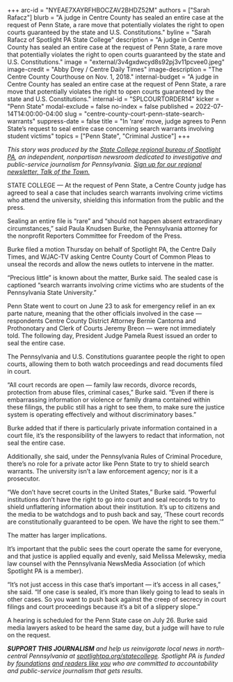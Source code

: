 +++
arc-id = "NYEAE7XAYRFHBOCZAV2BHDZ52M"
authors = ["Sarah Rafacz"]
blurb = "A judge in Centre County has sealed an entire case at the request of Penn State, a rare move that potentially violates the right to open courts guaranteed by the state and U.S. Constitutions."
byline = "Sarah Rafacz of Spotlight PA State College"
description = "A judge in Centre County has sealed an entire case at the request of Penn State, a rare move that potentially violates the right to open courts guaranteed by the state and U.S. Constitutions."
image = "external/3v4gxdwcyd8s92pj3v11pcvee0.jpeg"
image-credit = "Abby Drey / Centre Daily Times"
image-description = "The Centre County Courthouse on Nov. 1, 2018."
internal-budget = "A judge in Centre County has sealed an entire case at the request of Penn State, a rare move that potentially violates the right to open courts guaranteed by the state and U.S. Constitutions."
internal-id = "SPLCOURTORDER14"
kicker = "Penn State"
modal-exclude = false
no-index = false
published = 2022-07-14T14:00:00-04:00
slug = "centre-county-court-penn-state-search-warrants"
suppress-date = false
title = "In ‘rare’ move, judge agrees to Penn State’s request to seal entire case concerning search warrants involving student victims"
topics = ["Penn State", "Criminal Justice"]
+++

<i>This story was produced by the </i><a href="https://www.spotlightpa.org/statecollege"><i>State College regional bureau of Spotlight PA</i></a><i>, an independent, nonpartisan newsroom dedicated to investigative and public-service journalism for Pennsylvania. </i><a href="https://www.spotlightpa.org/newsletters/talkofthetown"><i>Sign up for our regional newsletter, Talk of the Town.</i></a>

STATE COLLEGE — At the request of Penn State, a Centre County judge has agreed to seal a case that includes search warrants involving crime victims who attend the university, shielding this information from the public and the press.

Sealing an entire file is “rare” and “should not happen absent extraordinary circumstances,” said Paula Knudsen Burke, the Pennsylvania attorney for the nonprofit Reporters Committee for Freedom of the Press.

Burke filed a motion Thursday on behalf of Spotlight PA, the Centre Daily Times, and WJAC-TV asking Centre County Court of Common Pleas to unseal the records and allow the news outlets to intervene in the matter.

“Precious little” is known about the matter, Burke said. The sealed case is captioned “search warrants involving crime victims who are students of the Pennsylvania State University.”

<script src="https://www.spotlightpa.org/embed.js" async></script><div data-spl-embed-version="1" data-spl-src="https://www.spotlightpa.org/embeds/newsletter/?cta=Sign%20up%20for%20our%20new%20regional%20newsletter%2C%20%3Cb%3ETalk%20of%20the%20Town%3C%2Fb%3E%2C%20and%20get%20all%20the%20news%20and%20notes%20from%20State%20College%20and%20north-central%20PA.&button=Sign%20Up%20Now&preselect=state_college&eyebrow=DON'T%20MISS%20A%20BEAT"></div>

Penn State went to court on June 23 to ask for emergency relief in an ex parte nature, meaning that the other officials involved in the case — respondents Centre County District Attorney Bernie Cantorna and Prothonotary and Clerk of Courts Jeremy Breon — were not immediately told. The following day, President Judge Pamela Ruest issued an order to seal the entire case.

The Pennsylvania and U.S. Constitutions guarantee people the right to open courts, allowing them to both watch proceedings and read documents filed in court.

“All court records are open — family law records, divorce records, protection from abuse files, criminal cases,” Burke said. “Even if there is embarrassing information or violence or family drama contained within these filings, the public still has a right to see them, to make sure the justice system is operating effectively and without discriminatory bases.”

Burke added that if there is particularly private information contained in a court file, it’s the responsibility of the lawyers to redact that information, not seal the entire case.

Additionally, she said, under the Pennsylvania Rules of Criminal Procedure, there’s no role for a private actor like Penn State to try to shield search warrants. The university isn’t a law enforcement agency; nor is it a prosecutor.

“We don’t have secret courts in the United States,” Burke said. “Powerful institutions don’t have the right to go into court and seal records to try to shield unflattering information about their institution. It’s up to citizens and the media to be watchdogs and to push back and say, ‘These court records are constitutionally guaranteed to be open. We have the right to see them.’”

<script src="https://www.spotlightpa.org/embed.js" async></script><div data-spl-embed-version="1" data-spl-src="https://www.spotlightpa.org/embeds/donate/"></div>

The matter has larger implications.

It’s important that the public sees the court operate the same for everyone, and that justice is applied equally and evenly, said Melissa Melewsky, media law counsel with the Pennsylvania NewsMedia Association (of which Spotlight PA is a member).

“It’s not just access in this case that’s important — it’s access in all cases,” she said. “If one case is sealed, it’s more than likely going to lead to seals in other cases. So you want to push back against the creep of secrecy in court filings and court proceedings because it’s a bit of a slippery slope.”

A hearing is scheduled for the Penn State case on July 26. Burke said media lawyers asked to be heard the same day, but a judge will have to rule on the request.

<i><b>SUPPORT THIS JOURNALISM</b></i><i> and help us reinvigorate local news in north-central Pennsylvania at </i><a href="https://checkout.fundjournalism.org/memberform?org_id=spotlightpa&campaign=7015G0000013pUYQAY&utm_source=www.spotlightpa.org&utm_medium=statecollege:section&utm_campaign=statecollege:main"><i>spotlightpa.org/statecollege</i></a><i>. Spotlight PA is funded by </i><a href="https://www.spotlightpa.org/support"><i>foundations</i></a><i> </i><a href="https://www.spotlightpa.org/support"><i>and readers like you</i></a><i> who are committed to accountability and public-service journalism that gets results.</i>
